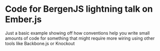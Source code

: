 # Code for BergenJS lightning talk on Ember.js

Just a basic example showing off how conventions help you write small amounts of code for something that might require more wiring using other tools like Backbone.js or Knockout